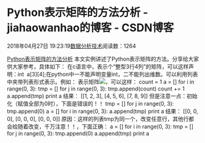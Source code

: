 
# Python表示矩阵的方法分析 - jiahaowanhao的博客 - CSDN博客


2018年04月27日 19:23:19[数据分析技术](https://me.csdn.net/jiahaowanhao)阅读数：1264


[Python表示矩阵的方法分析](http://cda.pinggu.org/view/25385.html)
本文实例讲述了Python表示矩阵的方法。分享给大家供大家参考，具体如下：
在c语言中，表示个“整型3行4列”的矩阵，可以这样声明：int  a[3][4];在python中一不能声明变量int，二不能列出维数。可以利用列表中夹带列表形式表示。例如：
表示矩阵![](http://files.jb51.net/file_images/article/201705/2017526122157141.png?2017426122243)，可以这样：
count = 1
a = []
for i in range(0, 3):
tmp = []
for j in range(0, 3):
tmp.append(count)
count += 1
a.append(tmp)
print a
结果：
[[1, 2, 3], [4, 5, 6], [7, 8, 9]]
但是注意一点：初始化（赋值全部为0时），下面是错误的！！
tmp = []
for j in range(0, 3):
tmp.append(0)
a = []
for i in range(0, 3):
a.append(tmp)
print a
结果：
[[0, 0, 0], [0, 0, 0], [0, 0, 0]]
原因：这样的列表tmp为同一个，改变任意行，其他行都会给随着改变，千万注意！！，下面正确：
a = []
for i in range(0, 3):
tmp = []
for j in range(0, 3):
tmp.append(0)
a.append(tmp)
print a

